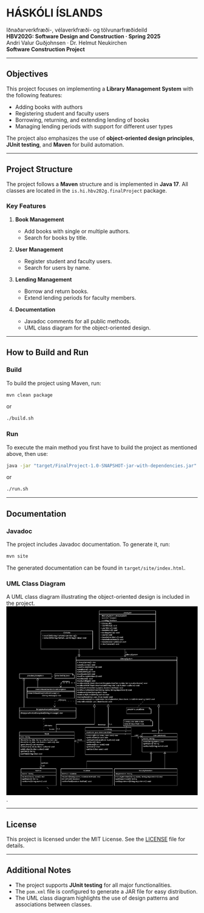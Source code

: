 # HÁSKÓLI ÍSLANDS
Iðnaðarverkfræði-, vélaverkfræði- og tölvunarfræðideild  
**HBV202G: Software Design and Construction · Spring 2025**  
Andri Valur Guðjohnsen · Dr. Helmut Neukirchen  
**Software Construction Project**

---

## Objectives
This project focuses on implementing a **Library Management System** with the following features:
- Adding books with authors
- Registering student and faculty users
- Borrowing, returning, and extending lending of books
- Managing lending periods with support for different user types

The project also emphasizes the use of **object-oriented design principles**, **JUnit testing**, and **Maven** for build automation.

---

## Project Structure
The project follows a **Maven** structure and is implemented in **Java 17**. All classes are located in the `is.hi.hbv202g.finalProject` package.

### Key Features
1. **Book Management**
    - Add books with single or multiple authors.
    - Search for books by title.

2. **User Management**
    - Register student and faculty users.
    - Search for users by name.

3. **Lending Management**
    - Borrow and return books.
    - Extend lending periods for faculty members.

4. **Documentation**
    - Javadoc comments for all public methods.
    - UML class diagram for the object-oriented design.

---

## How to Build and Run
### Build
To build the project using Maven, run:
```bash
mvn clean package
```
or 
```bash
./build.sh
```

### Run
To execute the main method you first have to build the project as mentioned above, then use:
```bash
java -jar "target/FinalProject-1.0-SNAPSHOT-jar-with-dependencies.jar"
```
or
```bash
./run.sh
```

---

## Documentation
### Javadoc
The project includes Javadoc documentation. To generate it, run:
```bash
mvn site
```
The generated documentation can be found in `target/site/index.html`.

### UML Class Diagram
A UML class diagram illustrating the object-oriented design is included in the project.  
![UML Diagram](UML/UMLLibrarySystem.PNG).

---

## License
This project is licensed under the MIT License. See the [LICENSE](LICENSE.txt) file for details.

---

## Additional Notes
- The project supports **JUnit testing** for all major functionalities.
- The `pom.xml` file is configured to generate a JAR file for easy distribution.
- The UML class diagram highlights the use of design patterns and associations between classes.




